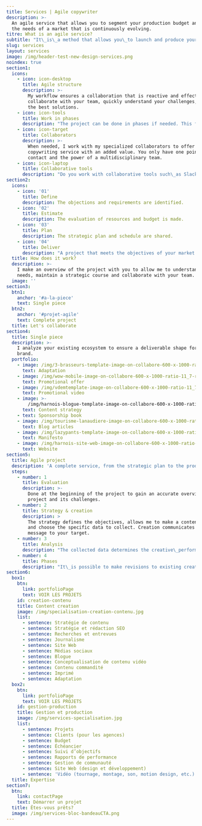 ```yaml
---
title: Services | Agile copywriter
description: >-
  An agile service that allows you to segment your production budget and meet
  the needs of a market that is continuously evolving.
titre: What is an agile service?
subtitle: "It\_is\_a method that allows you\_to launch and produce your project quickly."
slug: services
layout: services
image: /img/header-test-new-design-services.png
noindex: true
section1:
  icons:
    - icon: icon-desktop
      title: Agile structure
      description: >-
        My workflow ensures a collaboration that is reactive and effective. I
        collaborate with your team, quickly understand your challenges, and find
        the best solutions. 
    - icon: icon-tools
      title: Work in phases
      description: "The project can be done in phases if needed. This flexible solution allows you to segment your production budget and answer to the needs of your market,\_which is continually evolving. votre marché en constante évolution. "
    - icon: icon-target
      title: Collaborators
      description: >-
        When needed, I work with my specialized collaborators to offer a
        copywriting service with an added value. You only have one point of
        contact and the power of a multidisciplinary team.
    - icon: icon-laptop
      title: Collaborative tools
      description: "Do you work with collaborative tools such\_as Slack and Trello? I love using those\_tools to boost productivity."
section2:
  icons:
    - icon: '01'
      title: Define
      description: The objections and requirements are identified.
    - icon: '02'
      title: Estimate
      description: The evaluation of resources and budget is made.
    - icon: '03'
      title: Plan
      description: The strategic plan and schedule are shared.
    - icon: '04'
      title: Deliver
      description: "A project that meets the objectives of your market and\_that\_is\_produced on time"
  title: How does it work?
  description: >-
    I make an overview of the project with you to allow me to understand your
    needs, maintain a strategic course and collaborate with your team.
  image: ''
section3:
  btn1:
    anchor: '#a-la-piece'
    text: Single piece
  btn2:
    anchor: '#projet-agile'
    text: Complete project
  title: Let's collaborate
section4:
  title: Single piece
  description: >-
    I analyze your existing ecosystem to ensure a deliverable shape for your
    brand.
  portfolio:
    - image: /img/3-brasseurs-template-image-on-collabore-600-x-1000-ratio-11_7.png
      text: Adaptation
    - image: /img/wow-mobile-image-on-collabore-600-x-1000-ratio-11_7-rev2-1-.png
      text: Promotional offer
    - image: /img/vdemtemplate-image-on-collabore-600-x-1000-ratio-11_7-1-.png
      text: Promotional video
    - image: >-
        /img/harnois-blogue-template-image-on-collabore-600-x-1000-ratio-11_7.png
      text: Content strategy
    - text: Sponsorship book
    - image: /img/tourisme-lanaudiere-image-on-collabore-600-x-1000-ratio-11_7.png
      text: Blog articles
    - image: /img/lazypants-template-image-on-collabore-600-x-1000-ratio-11_7-.png
      text: Manifesto
    - image: /img/harnois-site-web-image-on-collabore-600-x-1000-ratio-11_7-1-.png
      text: Website
section5:
  title: Agile project
  description: 'A complete service, from the strategic plan to the production phase'
  steps:
    - number: 1
      title: Evaluation
      description: >-
        Done at the beginning of the project to gain an accurate overview of the
        project and its challenges.
    - number: 2
      title: Strategy & creation
      description: >
        The strategy defines the objectives, allows me to make a content plan
        and choose the specific data to collect. Creation communicates your
        message to your target.
    - number: 3
      title: Analysis
      description: "The collected data determines the creative\_performance and allows us\_to adjust if needed."
    - number: 4
      title: Phases
      description: "It\_is possible to make revisions to existing creative content\_or add new content. This agile method allows one\_to segment the production budget and ensures a\_faster delivery of the first version of the project."
section6:
  box1:
    btn:
      link: portfolioPage
      text: VOIR LES PROJETS
    id: creation-contenu
    title: Content creation
    image: /img/specialisation-creation-contenu.jpg
    list:
      - sentence: Stratégie de contenu
      - sentence: Stratégie et rédaction SEO
      - sentence: Recherches et entrevues
      - sentence: Journalisme
      - sentence: Site Web
      - sentence: Médias sociaux
      - sentence: Blogue
      - sentence: Conceptualisation de contenu vidéo
      - sentence: Contenu commandité
      - sentence: Imprimé
      - sentence: Adaptation
  box2:
    btn:
      link: portfolioPage
      text: VOIR LES PROJETS
    id: gestion-production
    title: Gestion et production
    image: /img/services-specialisation.jpg
    list:
      - sentence: Projets
      - sentence: Clients (pour les agences)
      - sentence: Budget
      - sentence: Échéancier
      - sentence: Suivi d’objectifs
      - sentence: Rapports de performance
      - sentence: Gestion de communauté
      - sentence: Site Web (design et développement)
      - sentence: 'Vidéo (tournage, montage, son, motion design, etc.)'
  title: Expertise
section7:
  btn:
    link: contactPage
    text: Démarrer un projet
  title: Êtes-vous prêts?
  image: /img/services-bloc-bandeauCTA.png
---
```


